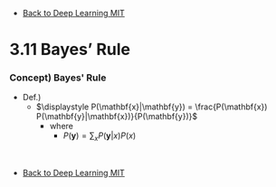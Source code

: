 * [Back to Deep Learning MIT](../../main.md)

#  3.11 Bayes’ Rule

### Concept) Bayes' Rule
- Def.)
  - $`\displaystyle P(\mathbf{x}|\mathbf{y}) = \frac{P(\mathbf{x}) P(\mathbf{y}|\mathbf{x})}{P(\mathbf{y})}`$
    - where
      - $`\displaystyle P(\mathbf{y}) = \sum_x P(\mathbf{y}|x) P(x)`$














<br>

* [Back to Deep Learning MIT](../../main.md)